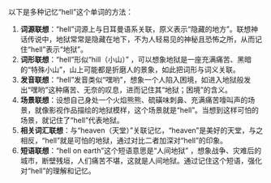 以下是多种记忆“hell”这个单词的方法：
1. **词源联想**：“hell”词源上与日耳曼语系关联，原义表示“隐藏的地方”。联想神话传说中，地狱常常是隐藏在地下，不为人轻易见的神秘且恐怖之所，从而记住“hell”表示“地狱”。
2. **词形联想**：“hell”形似“hill（小山）” ，可以想象地狱是一座充满痛苦、黑暗的“特殊小山”，山上可能都是折磨人的景象，如此把词形与词义关联。
3. **发音联想**：“hell”发音类似“嘿哟”，想象一个人陷入困境，如进入地狱般发出“嘿哟”这种痛苦、无奈的叹息，进而记住其“地狱；困境”的含义。
4. **场景联想**：设想自己身处一个火焰熊熊、硫磺味刺鼻、充满痛苦嚎叫声的场景，就像影视作品描绘的地狱模样，这个场景就是“hell”。当想到这样可怕的场景，就记住了“hell”代表地狱。
5. **相关词汇联想**：与“heaven（天堂）”关联记忆，“heaven”是美好的天堂，与之相反，“hell”就是可怕的地狱，通过对比二者加深对“hell”的印象。 
6. **短语联想**：“hell on earth”这个短语意思是“人间地狱” ，想象战争、灾难后的城市，断壁残垣，人们痛苦不堪，这就是人间地狱。通过记住这个短语，强化对“hell”的理解和记忆。 
